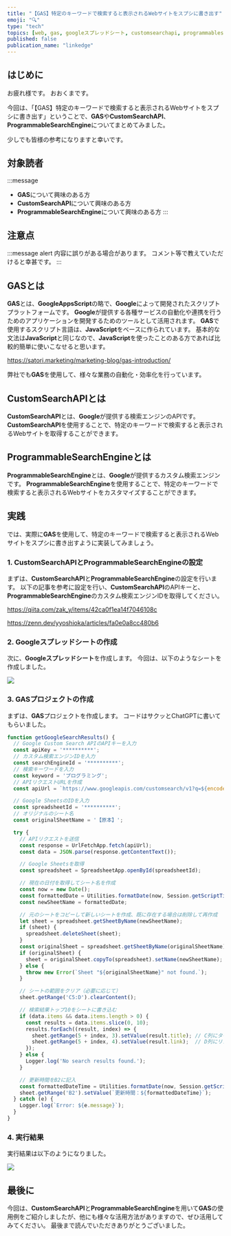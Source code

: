 ```yaml
---
title: "【GAS】特定のキーワードで検索すると表示されるWebサイトをスプシに書き出す"
emoji: "🔍"
type: "tech"
topics: [web, gas, googleスプレッドシート, customsearchapi, programmablesearchengine]
published: false
publication_name: "linkedge"
---
```


## はじめに

お疲れ様です。
おおくまです。

今回は、「【GAS】特定のキーワードで検索すると表示されるWebサイトをスプシに書き出す」ということで、**GAS**や**CustomSearchAPI**、**ProgrammableSearchEngine**についてまとめてみました。

少しでも皆様の参考になりますと幸いです。

## 対象読者

:::message
- **GAS**について興味のある方
- **CustomSearchAPI**について興味のある方
- **ProgrammableSearchEngine**について興味のある方
:::

## 注意点

:::message alert
内容に誤りがある場合があります。
コメント等で教えていただけると幸甚です。
:::

## GASとは
**GAS**とは、**GoogleAppsScript**の略で、**Google**によって開発されたスクリプトプラットフォームです。
**Google**が提供する各種サービスの自動化や連携を行うためのアプリケーションを開発するためのツールとして活用されます。
**GAS**で使用するスクリプト言語は、**JavaScript**をベースに作られています。
基本的な文法は**JavaScript**と同じなので、**JavaScript**を使ったことのある方であれば比較的簡単に使いこなせると思います。

https://satori.marketing/marketing-blog/gas-introduction/

弊社でも**GAS**を使用して、様々な業務の自動化・効率化を行っています。

## CustomSearchAPIとは
**CustomSearchAPI**とは、**Google**が提供する検索エンジンのAPIです。
**CustomSearchAPI**を使用することで、特定のキーワードで検索すると表示されるWebサイトを取得することができます。

## ProgrammableSearchEngineとは
**ProgrammableSearchEngine**とは、**Google**が提供するカスタム検索エンジンです。
**ProgrammableSearchEngine**を使用することで、特定のキーワードで検索すると表示されるWebサイトをカスタマイズすることができます。

## 実践
では、実際に**GAS**を使用して、特定のキーワードで検索すると表示されるWebサイトをスプシに書き出すように実装してみましょう。

### 1. **CustomSearchAPI**と**ProgrammableSearchEngine**の設定
まずは、**CustomSearchAPI**と**ProgrammableSearchEngine**の設定を行います。
以下の記事を参考に設定を行い、**CustomSearchAPI**のAPIキーと、**ProgrammableSearchEngine**のカスタム検索エンジンIDを取得してください。

https://qiita.com/zak_y/items/42ca0f1ea14f7046108c

https://zenn.dev/yyoshioka/articles/fa0e0a8cc480b6

### 2. **Googleスプレッドシート**の作成
次に、**Googleスプレッドシート**を作成します。
今回は、以下のようなシートを作成しました。

![](https://storage.googleapis.com/zenn-user-upload/3d9b24d2c15b-20240530.png)

### 3. **GAS**プロジェクトの作成
まずは、**GAS**プロジェクトを作成します。
コードはサクッとChatGPTに書いてもらいました。

```javascript
function getGoogleSearchResults() {
  // Google Custom Search APIのAPIキーを入力
  const apiKey = '**********';
  // カスタム検索エンジンIDを入力
  const searchEngineId = '**********';
  // 検索キーワードを入力
  const keyword = 'プログラミング';
  // APIリクエストURLを作成
  const apiUrl = `https://www.googleapis.com/customsearch/v1?q=${encodeURIComponent(keyword)}&cx=${searchEngineId}&key=${apiKey}`;

  // Google SheetsのIDを入力
  const spreadsheetId = '**********';
  // オリジナルのシート名
  const originalSheetName = '【原本】';

  try {
    // APIリクエストを送信
    const response = UrlFetchApp.fetch(apiUrl);
    const data = JSON.parse(response.getContentText());

    // Google Sheetsを取得
    const spreadsheet = SpreadsheetApp.openById(spreadsheetId);

    // 現在の日付を取得してシート名を作成
    const now = new Date();
    const formattedDate = Utilities.formatDate(now, Session.getScriptTimeZone(), 'yyyy/MM/dd');
    const newSheetName = formattedDate;

    // 元のシートをコピーして新しいシートを作成、既に存在する場合は削除して再作成
    let sheet = spreadsheet.getSheetByName(newSheetName);
    if (sheet) {
      spreadsheet.deleteSheet(sheet);
    }
    const originalSheet = spreadsheet.getSheetByName(originalSheetName);
    if (originalSheet) {
      sheet = originalSheet.copyTo(spreadsheet).setName(newSheetName);
    } else {
      throw new Error(`Sheet "${originalSheetName}" not found.`);
    }

    // シートの範囲をクリア（必要に応じて）
    sheet.getRange('C5:D').clearContent();

    // 検索結果トップ10をシートに書き込む
    if (data.items && data.items.length > 0) {
      const results = data.items.slice(0, 10);
      results.forEach((result, index) => {
        sheet.getRange(5 + index, 3).setValue(result.title); // C列にタイトル
        sheet.getRange(5 + index, 4).setValue(result.link);  // D列にリンク
      });
    } else {
      Logger.log('No search results found.');
    }

    // 更新時間をB2に記入
    const formattedDateTime = Utilities.formatDate(now, Session.getScriptTimeZone(), 'yyyy/MM/dd HH:mm:ss');
    sheet.getRange('B2').setValue(`更新時間：${formattedDateTime}`);
  } catch (e) {
    Logger.log(`Error: ${e.message}`);
  }
}
```

### 4. 実行結果
実行結果は以下のようになりました。

![](https://storage.googleapis.com/zenn-user-upload/4778a069ae2c-20240606.png)

## 最後に
今回は、**CustomSearchAPI**と**ProgrammableSearchEngine**を用いて**GAS**の使用例をご紹介しましたが、他にも様々な活用方法がありますので、ぜひ活用してみてください。
最後まで読んでいただきありがとうございました。
